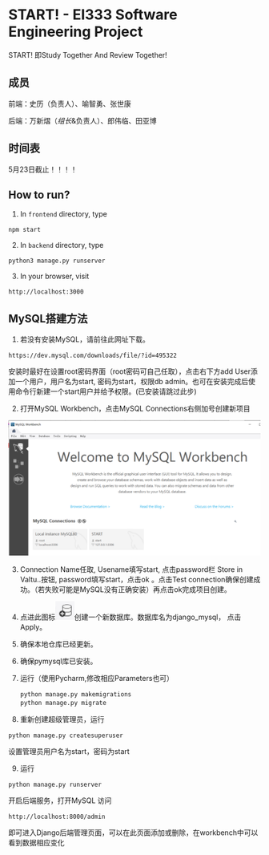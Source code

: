 # START! - EI333 Software Engineering Project

START! 即Study Together And Review Together!

## 成员

前端：史历（负责人）、喻智勇、张世康

后端：万新熠（*组长*&负责人）、郎伟临、田亚博

## 时间表

5月23日截止！！！！

## How to run?

1. In `frontend` directory, type

```bash
npm start
```

2. In `backend` directory, type

```bash
python3 manage.py runserver
```

3. In your browser, visit

```
http://localhost:3000
```

## MySQL搭建方法

1. 若没有安装MySQL，请前往此网址下载。
```
https://dev.mysql.com/downloads/file/?id=495322
```
安装时最好在设置root密码界面（root密码可自己任取），点击右下方add User添加一个用户，用户名为start, 密码为start，权限db admin。也可在安装完成后使用命令行新建一个start用户并给予权限。(已安装请跳过此步)

2. 打开MySQL Workbench，点击MySQL Connections右侧加号创建新项目

![](https://raw.githubusercontent.com/rikosellic/IMAGE/master/mysql_workbench.png)

3. Connection Name任取, Usename填写start, 点击password栏 Store in Valtu..按钮, password填写start，点击ok 。点击Test connection确保创建成功。（若失败可能是MySQL没有正确安装）再点击ok完成项目创建。

  4. 点进此图标![](https://raw.githubusercontent.com/rikosellic/IMAGE/master/%E5%88%9B%E5%BB%BA%E5%BA%93.png)创建一个新数据库。数据库名为django_mysql， 点击Apply。

  5. 确保本地仓库已经更新。

  6. 确保pymysql库已安装。

  7. 运行（使用Pycharm,修改相应Parameters也可）

     ```bash
     python manage.py makemigrations
     python manage.py migrate
     ```
  8. 重新创建超级管理员，运行
     
    python manage.py createsuperuser

     
   设置管理员用户名为start，密码为start
  
  9. 运行
  
    python manage.py runserver
    
   开启后端服务，打开MySQL
   访问
    
    http://localhost:8000/admin

  即可进入Django后端管理页面，可以在此页面添加或删除，在workbench中可以看到数据相应变化
